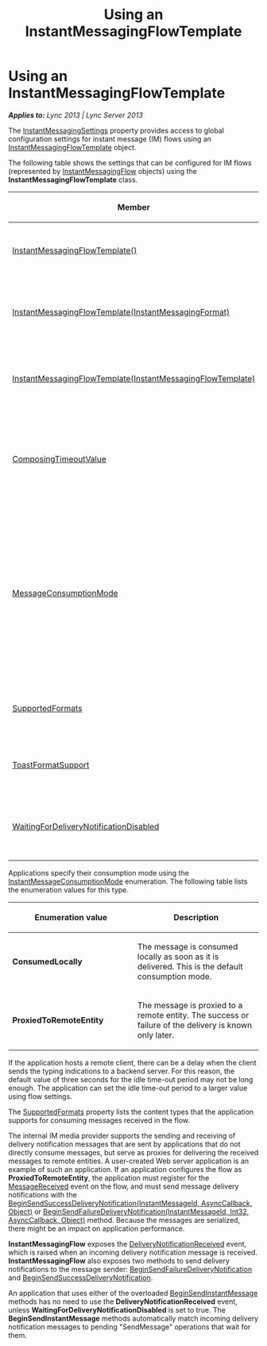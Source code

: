﻿---
title: Using an InstantMessagingFlowTemplate
TOCTitle: Using an InstantMessagingFlowTemplate
ms:assetid: 742acc0f-282c-4c39-b37f-cd371d3b84d9
ms:mtpsurl: https://msdn.microsoft.com/en-us/library/Dn466056(v=office.15)
ms:contentKeyID: 57103049
ms.date: 07/25/2014
mtps_version: v=office.15
---

# Using an InstantMessagingFlowTemplate


_**Applies to:** Lync 2013 | Lync Server 2013_

The [InstantMessagingSettings](https://msdn.microsoft.com/en-us/library/hh382884\(v=office.15\)) property provides access to global configuration settings for instant message (IM) flows using an [InstantMessagingFlowTemplate](https://msdn.microsoft.com/en-us/library/hh384311\(v=office.15\)) object.

The following table shows the settings that can be configured for IM flows (represented by [InstantMessagingFlow](https://msdn.microsoft.com/en-us/library/hh383312\(v=office.15\)) objects) using the **InstantMessagingFlowTemplate** class.

<table>
<colgroup>
<col style="width: 50%" />
<col style="width: 50%" />
</colgroup>
<thead>
<tr class="header">
<th><p>Member</p></th>
<th><p>Description</p></th>
</tr>
</thead>
<tbody>
<tr class="odd">
<td><p><a href="https://msdn.microsoft.com/en-us/library/hh348847(v=office.15)">InstantMessagingFlowTemplate()</a></p></td>
<td><p>Constructor. Create a new instance of the <strong>InstantMessagingFlowTemplate</strong> class.</p>
<p>InstantMessagingFlowTemplate()</p></td>
</tr>
<tr class="even">
<td><p><a href="https://msdn.microsoft.com/en-us/library/hh382980(v=office.15)">InstantMessagingFlowTemplate(InstantMessagingFormat)</a></p></td>
<td><p>Constructor. Create a new instance of the <strong>InstantMessagingFlowTemplate</strong> class, specifying the formats that can be used.</p>
<p>InstantMessagingFlowTemplate(InstantMessagingFormat)</p></td>
</tr>
<tr class="odd">
<td><p><a href="https://msdn.microsoft.com/en-us/library/hh365904(v=office.15)">InstantMessagingFlowTemplate(InstantMessagingFlowTemplate)</a></p></td>
<td><p>Constructor. Create a new instance of the <strong>InstantMessagingFlowTemplate</strong> class, using values from the specified flow template.</p>
<p>InstantMessagingFlowTemplate(InstantMessagingFlowTemplate)</p></td>
</tr>
<tr class="even">
<td><p><a href="https://msdn.microsoft.com/en-us/library/hh350047(v=office.15)">ComposingTimeoutValue</a></p></td>
<td><p>Property. Gets or sets the value (in seconds) for composing time-out.</p>
<p>This property is used to control the default value used for all instant messaging flows. The default value is 3 seconds, and the maximum value is 30 seconds.</p>
<p>int ComposingTimeoutValue {get; set;}</p></td>
</tr>
<tr class="odd">
<td><p><a href="https://msdn.microsoft.com/en-us/library/hh383470(v=office.15)">MessageConsumptionMode</a></p></td>
<td><p>Property. Gets or sets the value that an application can use to indicate how it intends to handle instant messages.</p>
<p>The incoming messages are handled accordingly. If the application consumes messages locally, incoming messages are automatically acknowledged with a 200 response code. If the application proxies the messages, the incoming messages are automatically acknowledged with a 202 response code (if the remote supports message delivery notifications) or if the response is delayed. The application is responsible for sending a delivery notification later for every message received. The default value is <a href="https://msdn.microsoft.com/en-us/library/hh366078(v=office.15)">InstantMessageConsumptionMode</a>.<strong>ConsumedLocally</strong>.</p>
<p>InstantMessageConsumptionMode MessageConsumptionMode {get; set;}</p></td>
</tr>
<tr class="even">
<td><p><a href="https://msdn.microsoft.com/en-us/library/hh348968(v=office.15)">SupportedFormats</a></p></td>
<td><p>Property. Gets the value that indicates the consumption mode of the application.</p>
<p></p>
<p>InstantMessagingFormat SupportedFormats {get; set;}</p></td>
</tr>
<tr class="odd">
<td><p><a href="https://msdn.microsoft.com/en-us/library/hh350305(v=office.15)">ToastFormatSupport</a></p></td>
<td><p>Property. Gets or sets the toast format support value, a value of the <a href="https://msdn.microsoft.com/en-us/library/hh383956(v=office.15)">CapabilitySupport</a> enumeration.</p>
<p>CapabilitySupport ToastFormatSupport {get; set;}</p></td>
</tr>
<tr class="even">
<td><p><a href="https://msdn.microsoft.com/en-us/library/hh381556(v=office.15)">WaitingForDeliveryNotificationDisabled</a></p></td>
<td><p>Property. Gets or sets the value that controls whether the <a href="https://msdn.microsoft.com/en-us/library/hh349533(v=office.15)">BeginSendInstantMessage</a> operation will wait for delivery notifications before completion.</p>
<p>bool WaitingForDeliveryNotificationDisabled {get; set;}</p></td>
</tr>
</tbody>
</table>


Applications specify their consumption mode using the [InstantMessageConsumptionMode](https://msdn.microsoft.com/en-us/library/hh366078\(v=office.15\)) enumeration. The following table lists the enumeration values for this type.

<table>
<colgroup>
<col style="width: 50%" />
<col style="width: 50%" />
</colgroup>
<thead>
<tr class="header">
<th><p>Enumeration value</p></th>
<th><p>Description</p></th>
</tr>
</thead>
<tbody>
<tr class="odd">
<td><p><strong>ConsumedLocally</strong></p></td>
<td><p>The message is consumed locally as soon as it is delivered. This is the default consumption mode.</p></td>
</tr>
<tr class="even">
<td><p><strong>ProxiedToRemoteEntity</strong></p></td>
<td><p>The message is proxied to a remote entity. The success or failure of the delivery is known only later.</p></td>
</tr>
</tbody>
</table>


If the application hosts a remote client, there can be a delay when the client sends the typing indications to a backend server. For this reason, the default value of three seconds for the idle time-out period may not be long enough. The application can set the idle time-out period to a larger value using flow settings.

The [SupportedFormats](https://msdn.microsoft.com/en-us/library/hh348968\(v=office.15\)) property lists the content types that the application supports for consuming messages received in the flow.

The internal IM media provider supports the sending and receiving of delivery notification messages that are sent by applications that do not directly consume messages, but serve as proxies for delivering the received messages to remote entities. A user-created Web server application is an example of such an application. If an application configures the flow as **ProxiedToRemoteEntity**, the application must register for the [MessageReceived](https://msdn.microsoft.com/en-us/library/hh383170\(v=office.15\)) event on the flow, and must send message delivery notifications with the [BeginSendSuccessDeliveryNotification(InstantMessageId, AsyncCallback, Object)](https://msdn.microsoft.com/en-us/library/hh366216\(v=office.15\)) or [BeginSendFailureDeliveryNotification(InstantMessageId, Int32, AsyncCallback, Object)](https://msdn.microsoft.com/en-us/library/hh381150\(v=office.15\)) method. Because the messages are serialized, there might be an impact on application performance.

**InstantMessagingFlow** exposes the [DeliveryNotificationReceived](https://msdn.microsoft.com/en-us/library/hh383496\(v=office.15\)) event, which is raised when an incoming delivery notification message is received. **InstantMessagingFlow** also exposes two methods to send delivery notifications to the message sender: [BeginSendFailureDeliveryNotification](https://msdn.microsoft.com/en-us/library/hh381150\(v=office.15\)) and [BeginSendSuccessDeliveryNotification](https://msdn.microsoft.com/en-us/library/hh366216\(v=office.15\)).

An application that uses either of the overloaded [BeginSendInstantMessage](https://msdn.microsoft.com/en-us/library/hh349533\(v=office.15\)) methods has no need to use the **DeliveryNotificationReceived** event, unless **WaitingForDeliveryNotificationDisabled** is set to true. The **BeginSendInstantMessage** methods automatically match incoming delivery notification messages to pending "SendMessage" operations that wait for them.

